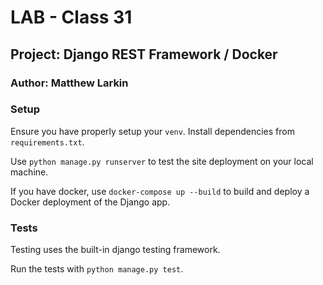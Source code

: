 # **LAB - Class 31**

## **Project: Django REST Framework / Docker**

### Author: Matthew Larkin

### Setup

Ensure you have properly setup your `venv`. Install dependencies from `requirements.txt`.  

Use `python manage.py runserver` to test the site deployment on your local machine.  

If you have docker, use `docker-compose up --build` to build and deploy a Docker deployment of the Django app.

### Tests

Testing uses the built-in django testing framework.

Run the tests with `python manage.py test`.
